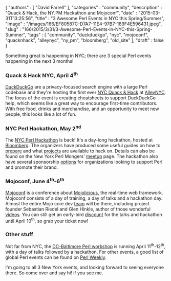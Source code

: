 {
   "authors" : [
      "David Farrell"
   ],
   "categories" : "community",
   "description" : "Quack & Hack, the NY.PM Hackathon and Mojoconf",
   "date" : "2015-03-31T13:25:56",
   "title" : "3 Awesome Perl Events in NYC this Spring/Summer",
   "image" : "/images/166/EF80587C-D7A7-11E4-97B7-189F4E596431.jpeg",
   "slug" : "166/2015/3/31/3-Awesome-Perl-Events-in-NYC-this-Spring-Summer",
   "tags" : [
      "community",
      "duckduckgo",
      "nyc",
      "mojoconf",
      "quacknhack",
      "alleynyc",
      "ny_pm",
      "bloomberg",
      "old_site"
   ],
   "draft" : false
}


Something great is happening in NYC; there are 3 special Perl events happening in the next 3 months!

### Quack & Hack NYC, April 4<sup>th</sup>

[DuckDuckGo](https://duckduckgo.com/) are a privacy-focused search engine with a large Perl codebase and they're hosting the first ever [NYC Quack & Hack](http://duckduckgo.ticketleap.com/quackhacknyc/details) at [AlleyNYC](https://www.google.com/maps/place/500+7th+Ave,+New+York,+NY+10018/@40.7531589,-73.9893598,17z/data=!3m1!4b1!4m2!3m1!1s0x89c259ac7b941903:0xcb0a4d6a0e42963e?hl=en). The focus of the event is creating cheatsheets to support DuckDuckGo help, which seems like a great way to encourage first-time contributors. With free food, drinks and merchandise, and an opportunity to meet new people, this looks like a lot of fun.

### NYC Perl Hackathon, May 2<sup>nd</sup>

The [NYC Perl Hackathon](https://github.com/nyperlmongers/nyperlhackathon2015/wiki) is back! It's a day-long hackathon, hosted at [Bloomberg](https://www.google.com/maps/search/Bloomberg+Tower+731+Lexington+Ave+New+York,+NY+10022/@40.7615894,-73.9676297,17z/data=!3m1!4b1?hl=en). The organizers have produced some useful guides on how to [prepare](https://github.com/nyperlmongers/nyperlhackathon2015/wiki/Getting-Ready-for-the-Hackathon) and what [projects](https://github.com/nyperlmongers/nyperlhackathon2015/wiki/Projects) are available to hack on. Details can also be found on the New York Perl Mongers' [meetup](http://www.meetup.com/The-New-York-Perl-Meetup-Group/events/221319780/) page. The hackathon also have several sponsorship [options](https://github.com/nyperlmongers/nyperlhackathon2015/wiki/Sponsorship-Opportunities) for organizations looking to support Perl and promote their brand.

### Mojoconf, June 4<sup>th</sup>-6<sup>th</sup>

[Mojoconf](https://www.mojoconf.com/2015) is a conference about [Mojolicious](http://mojolicio.us/), the real-time web framework. Mojoconf consists of a day of training, a day of talks and a hackathon day. Almost the entire Mojo core dev [team](http://mojolicio.us/perldoc/Mojolicious#CORE-DEVELOPERS) will be there, including project founder Sebastian Riedel and Glen Hinkle, author of those wonderful [videos](http://mojocasts.com/e1). You can still get an early-bird [discount](https://www.mojoconf.com/2015/register) for the talks and hackathon until April 10<sup>th</sup>, so grab your ticket now!

### Other stuff

Not far from NYC, the [DC-Baltimore Perl workshop](http://dcbpw.org/dcbpw2015/) is running April 11<sup>th</sup>-12<sup>th</sup>, with a day of talks followed by a hackathon. For other events, a good list of global Perl events can be found on [Perl Weekly](http://perlweekly.com/events.html).

I'm going to all 3 New York events, and looking forward to seeing everyone there. So come over and say hi! if you see me.
